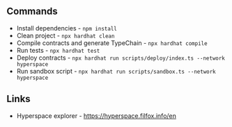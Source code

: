 ## Commands

- Install dependencies - `npm install`
- Clean project - `npx hardhat clean`
- Compile contracts and generate TypeChain - `npx hardhat compile`
- Run tests - `npx hardhat test`
- Deploy contracts - `npx hardhat run scripts/deploy/index.ts --network hyperspace`
- Run sandbox script - `npx hardhat run scripts/sandbox.ts --network hyperspace`

## Links

- Hyperspace explorer - https://hyperspace.filfox.info/en
